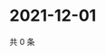 # 2021-12-01

共 0 条

<!-- BEGIN WEIBO -->
<!-- 最后更新时间 Wed Dec 01 2021 05:10:17 GMT+0800 (China Standard Time) -->

<!-- END WEIBO -->
